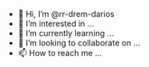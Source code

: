 - 👋 Hi, I’m @rr-drem-darios
- 👀 I’m interested in ...
- 🌱 I’m currently learning ...
- 💞️ I’m looking to collaborate on ...
- 📫 How to reach me ...

<!---
rr-drem-darios/rr-drem-darios is a ✨ special ✨ repository because its `README.md` (this file) appears on your GitHub profile.
You can click the Preview link to take a look at your changes.
--->
